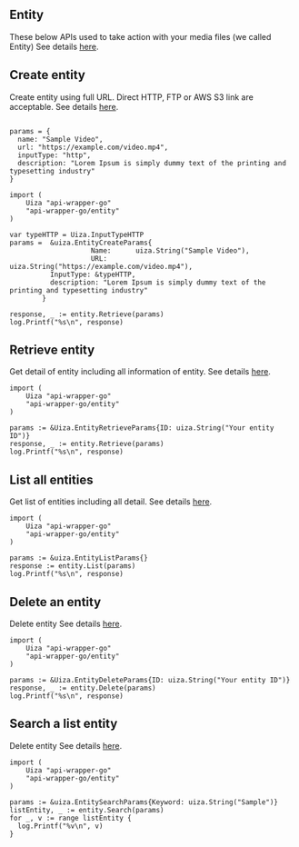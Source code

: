 ## Entity

These below APIs used to take action with your media files (we called Entity)
See details [here](https://docs.uiza.io/#video).

## Create entity

Create entity using full URL. Direct HTTP, FTP or AWS S3 link are acceptable.
See details [here](https://docs.uiza.io/#create-entity).

```golang

params = {
  name: "Sample Video",
  url: "https://example.com/video.mp4",
  inputType: "http",
  description: "Lorem Ipsum is simply dummy text of the printing and typesetting industry"
}

import (
    Uiza "api-wrapper-go"
    "api-wrapper-go/entity"
)

var typeHTTP = Uiza.InputTypeHTTP
params =  &uiza.EntityCreateParams{
					Name:      uiza.String("Sample Video"),
					URL:       uiza.String("https://example.com/video.mp4"),
          InputType: &typeHTTP,
          description: "Lorem Ipsum is simply dummy text of the printing and typesetting industry"
        }

response, _ := entity.Retrieve(params)
log.Printf("%s\n", response)
```

## Retrieve entity

Get detail of entity including all information of entity.
See details [here](https://docs.uiza.io/#retrieve-an-entity).

```golang
import (
    Uiza "api-wrapper-go"
    "api-wrapper-go/entity"
)

params := &Uiza.EntityRetrieveParams{ID: uiza.String("Your entity ID")}
response, _ := entity.Retrieve(params)
log.Printf("%s\n", response)
```

## List all entities

Get list of entities including all detail.
See details [here](https://docs.uiza.io/#list-all-entities).

```golang
import (
    Uiza "api-wrapper-go"
    "api-wrapper-go/entity"
)

params := &uiza.EntityListParams{}
response := entity.List(params)
log.Printf("%s\n", response)
```

## Delete an entity

Delete entity
See details [here](https://docs.uiza.io/#delete-an-entity).

```golang
import (
    Uiza "api-wrapper-go"
    "api-wrapper-go/entity"
)

params := &Uiza.EntityDeleteParams{ID: uiza.String("Your entity ID")}
response, _ := entity.Delete(params)
log.Printf("%s\n", response)
```

## Search a list entity

Delete entity
See details [here](https://docs.uiza.io/#search-entity).

```golang
import (
    Uiza "api-wrapper-go"
    "api-wrapper-go/entity"
)

params := &uiza.EntitySearchParams{Keyword: uiza.String("Sample")}
listEntity, _ := entity.Search(params)
for _, v := range listEntity {
  log.Printf("%v\n", v)
}
```
